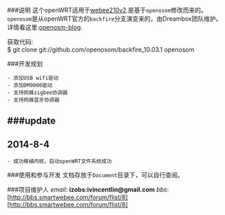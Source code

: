 ###说明
这个openWRT适用于[webee210v2](http://item.taobao.com/item.htm?spm=a1z10.1.w137644-4695488339.39.5l8ps4&id=22542251170).是基于`openosom`修改而来的。`openosom`是从openWRT官方的`backfire`分支演变来的，由Dreambox团队维护。详情看这里:[openosm-blog](http://www.openosom.org/).

获取代码:                     
	$ git clone git://github.com/openosom/backfire_10.03.1 openosom

###开发规划

	- 添加USB wifi驱动
	- 添加DM9000驱动
	- 支持网蜂zigbee协调器
	- 支持网蜂蓝牙协调器

###update
----------------------------------------------------------
2014-8-4
----------------------------------------------------------

	- 成功移植内核，启动openWRT文件系统成功

###使用和参与开发
文档存放于`Document`目录下，可以自行查阅。

###项目维护人
_email_:
__izobs:ivincentlin@gmail.com__
_bbs_:[http://bbs.smartwebee.com/forum/flist/8][http://bbs.smartwebee.com/forum/flist/8]



